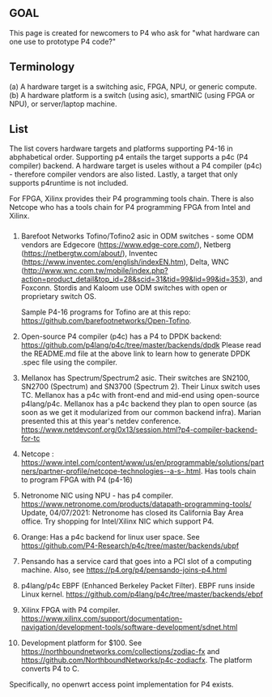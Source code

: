## GOAL
This page is created for newcomers to P4 who ask for "what hardware can one use to prototype P4 code?"

## Terminology 

(a) A hardware target is a switching asic, FPGA, NPU, or generic compute.  
(b) A hardware platform is a switch (using asic), smartNIC (using FPGA or NPU), or server/laptop machine. 

## List
The list covers hardware targets and platforms supporting P4-16 in abphabetical order.  Supporting p4 entails the target supports a p4c (P4 compiler) backend.  A hardware target is useles without a P4 compiler (p4c) - therefore compiler vendors are also listed.  Lastly, a target that only supports p4runtime is not included.

For FPGA, Xilinx provides their P4 programming tools chain.  There is also Netcope who has a tools chain for P4 programming FPGA from Intel and Xilinx.

###
1. Barefoot Networks Tofino/Tofino2 asic in ODM switches - some ODM vendors are Edgecore (https://www.edge-core.com/), Netberg (https://netbergtw.com/about/), Inventec (https://www.inventec.com/english/indexEN.htm), Delta, WNC (http://www.wnc.com.tw/mobile/index.php?action=product_detail&top_id=28&scid=31&tid=99&lid=99&id=353), and Foxconn.  Stordis and Kaloom use ODM switches with open or proprietary switch OS. 

   Sample P4-16 programs for Tofino are at this repo: https://github.com/barefootnetworks/Open-Tofino.

2. Open-source P4 compiler (p4c) has a P4 to DPDK backend: https://github.com/p4lang/p4c/tree/master/backends/dpdk
   Please read the README.md file at the above link to learn how to generate DPDK .spec file using the compiler.

3. Mellanox has Spectrum/Spectrum2 asic. Their switches are SN2100, SN2700 (Spectrum) and SN3700 (Spectrum 2).  Their Linux switch uses TC.  Mellanox has a p4c with front-end and mid-end using open-source p4lang/p4c.  Mellanox has a p4c backend they plan to open source (as soon as we get it modularized from our common backend infra). Marian presented this at this year's netdev conference. https://www.netdevconf.org/0x13/session.html?p4-compiler-backend-for-tc

4. Netcope : https://www.intel.com/content/www/us/en/programmable/solutions/partners/partner-profile/netcope-technologies--a-s-.html.  Has tools chain to program FPGA with P4 (p4-16)

5. Netronome NIC using NPU - has p4 compiler.  https://www.netronome.com/products/datapath-programming-tools/
Update, 04/07/2021: Netronome has closed its California Bay Area office.  Try shopping for Intel/Xilinx NIC which support P4.

6. Orange: Has a p4c backend for linux user space.  See https://github.com/P4-Research/p4c/tree/master/backends/ubpf

7. Pensando has a service card that goes into a PCI slot of a computing machine.  Also, see https://p4.org/p4/pensando-joins-p4.html

8. p4lang/p4c EBPF (Enhanced Berkeley Packet Filter).  EBPF runs inside Linux kernel.  https://github.com/p4lang/p4c/tree/master/backends/ebpf

9. Xilinx FPGA with P4 compiler.  https://www.xilinx.com/support/documentation-navigation/development-tools/software-development/sdnet.html

10. Development platform for $100.  See  https://northboundnetworks.com/collections/zodiac-fx and https://github.com/NorthboundNetworks/p4c-zodiacfx.  The platform converts P4 to C.

Specifically, no openwrt access point implementation for P4 exists.
 
